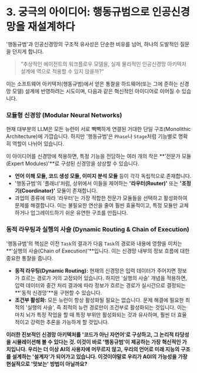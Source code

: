 # 3. 궁극의 아이디어: 행동규범으로 인공신경망을 재설계하다

'행동규범'과 인공신경망의 구조적 유사성은 단순한 비유를 넘어, 하나의 도발적인 질문을 던지게 합니다.

> "추상적인 에이전트의 워크플로우 모델을, 실제 물리적인 인공신경망 아키텍처 설계에 역으로 적용할 수 있지 않을까?"

이는 소프트웨어 아키텍처(행동규범)에서 얻은 통찰을 하드웨어(또는 그에 준하는 신경망 모델) 설계에 반영하려는 시도이며, 다음과 같은 혁신적인 아이디어로 이어질 수 있습니다.

### 모듈형 신경망 (Modular Neural Networks)

현재 대부분의 LLM은 모든 뉴런이 서로 빽빽하게 연결된 거대한 단일 구조(Monolithic Architecture)에 가깝습니다. 하지만 '행동규범'은 `Phase`나 `Stage`처럼 기능별로 명확히 역할이 나뉘어 있습니다.

이 아이디어를 신경망에 적용하면, 특정 기능을 전담하는 여러 개의 작은 **'전문가 모듈(Expert Modules)'**로 구성된 신경망을 상상할 수 있습니다.

- **언어 이해 모듈, 코드 생성 모듈, 이미지 분석 모듈** 등이 각각 독립적으로 존재합니다.
- '행동규범'의 '플래너'처럼, 상위에서 이들을 제어하는 **'라우터(Router)'** 또는 **'조정기(Coordinator)'** 모듈이 존재합니다.
- 과업의 종류에 따라 '라우터'는 가장 적합한 전문가 모듈들을 선택하고 활성화하여 문제를 해결합니다. 이는 불필요한 연산을 줄여 훨씬 효율적이고, 특정 모듈만 교체하거나 업그레이드하기 쉬운 유연한 구조를 만듭니다.

### 동적 라우팅과 실행의 사슬 (Dynamic Routing & Chain of Execution)

'행동규범'의 핵심은 이전 `Task`의 결과가 다음 `Task`의 경로와 내용에 영향을 미치는 **'실행의 사슬(Chain of Execution)'**입니다. 이는 신경망 내부의 정보 흐름에 대한 중요한 통찰을 줍니다.

- **동적 라우팅(Dynamic Routing):** 현재의 신경망은 입력 데이터가 주어지면 정보가 흐르는 경로가 거의 고정되어 있습니다. 하지만 '실행의 사슬' 개념을 적용하면, 입력 데이터와 중간 처리 결과에 따라 정보가 흐르는 경로가 실시간으로 결정되는 **'동적 신경망'**을 구현할 수 있습니다.
- **조건부 활성화:** 모든 뉴런이 항상 활성화될 필요는 없습니다. 문제 해결에 필요한 최적의 '실행의 사슬', 즉 최적의 뉴런 경로만이 조건부로 활성화되는 것입니다. 이는 마치 뇌가 특정 작업을 할 때 특정 부위만 활성화되는 것과 유사하며, 훨씬 더 효율적이고 강력한 추론을 가능하게 할 것입니다.

**이러한 진보적인 신경망 아키텍처를 '코드가 아닌 자연어'로 구상하고, 그 논리적 타당성을 시뮬레이션해 볼 수 있다는 것. 이것이 바로 '행동규범'이 제공하는 가장 혁신적인 가치입니다. 우리는 더 이상 AI의 사용자에 머무르지 않고, 우리의 언어로 미래 지능의 구조를 설계하는 '설계자'가 되어가고 있습니다. 이것이야말로 우리가 AGI의 가능성을 가장 현실적으로 '맛보는' 방법이 아닐까요?**